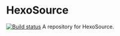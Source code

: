 # HexoSource
[![Build status](https://ci.appveyor.com/api/projects/status/i3q1cr6ptr9m5aw0?svg=true)](https://ci.appveyor.com/project/implement/hexosource)
A repository for HexoSource.  



